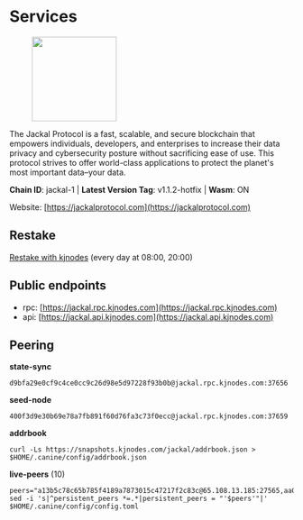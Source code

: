 # Services

<figure><img src="https://raw.githubusercontent.com/kj89/testnet_manuals/main/pingpub/logos/jackal.png" width="150" alt=""><figcaption></figcaption></figure>

The Jackal Protocol is a fast, scalable, and secure blockchain that empowers  individuals, developers, and enterprises to increase their data privacy and  cybersecurity posture without sacrificing ease of use. This protocol strives  to offer world-class applications to protect the planet's most important data–your data.

**Chain ID**: jackal-1 | **Latest Version Tag**: v1.1.2-hotfix | **Wasm**: ON

Website: [https://jackalprotocol.com](https://jackalprotocol.com)

## Restake

[Restake with kjnodes](https://restake.app/jackal/jklvaloper1tr3wm3mdkz0tda6t7vavqnn7fe2g4un0f67xmt) (every day at 08:00, 20:00)
## Public endpoints

* rpc: [https://jackal.rpc.kjnodes.com](https://jackal.rpc.kjnodes.com)
* api: [https://jackal.api.kjnodes.com](https://jackal.api.kjnodes.com)

## Peering

**state-sync**

```
d9bfa29e0cf9c4ce0cc9c26d98e5d97228f93b0b@jackal.rpc.kjnodes.com:37656
```

**seed-node**

```
400f3d9e30b69e78a7fb891f60d76fa3c73f0ecc@jackal.rpc.kjnodes.com:37659
```

**addrbook**
```
curl -Ls https://snapshots.kjnodes.com/jackal/addrbook.json > $HOME/.canine/config/addrbook.json
```

**live-peers** (10)
```
peers="a13b5c78c65b785f4189a7873015c47217f2c83c@65.108.13.185:27565,aa0749284ff68c721c5cd6539c7fd04f8063f2a5@65.108.105.25:11656,a2afb42b65da7013eca54778ce01dfb877c2a82a@154.12.227.132:37656,0b8bbc839c20b07ac5999bca7d905d53274c5f2d@24.158.14.214:36656,ecb163fca7436befa3a5694a7d558e89d3f04b2c@65.109.29.150:17656,399068f8371dce4ae5d7cd7da2c965e765e68f4b@65.108.238.102:17556,7adbbe1a5f867a0befcf1fd94f395dd8257d718f@71.236.119.108:57656,dbec14a10d43c25d77ee9987a985652fa4e6344a@131.153.59.6:26656,8c6eae80747ae0a45befcece5170d23f432a2fb1@51.89.224.199:26656,d9bfa29e0cf9c4ce0cc9c26d98e5d97228f93b0b@144.76.163.233:37656"
sed -i 's|^persistent_peers *=.*|persistent_peers = "'$peers'"|' $HOME/.canine/config/config.toml
```
